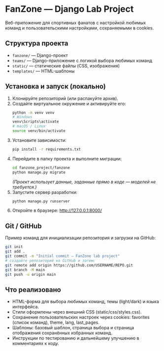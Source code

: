 
# FanZone — Django Lab Project

Веб-приложение для спортивных фанатов с настройкой любимых команд и пользовательскими настройками, сохраняемыми в cookies.

## Структура проекта
- `fanzone/` — Django-проект
- `teams/` — Django-приложение с логикой выбора любимых команд
- `static/` — статические файлы (CSS, изображения)
- `templates/` — HTML-шаблоны

## Установка и запуск (локально)
1. Клонируйте репозиторий (или распакуйте архив).
2. Создайте виртуальное окружение и активируйте его:
   ```bash
   python -m venv venv
   # Windows
   venv\Scripts\activate
   # macOS / Linux
   source venv/bin/activate
   ```
3. Установите зависимости:
   ```bash
   pip install -r requirements.txt
   ```
4. Перейдите в папку проекта и выполните миграции:
   ```bash
   cd fanzone_project/fanzone
   python manage.py migrate
   ```
   *(Проект использует данные, заданные прямо в коде — моделей не требуется.)*
5. Запустите сервер разработки:
   ```bash
   python manage.py runserver
   ```
6. Откройте в браузере: http://127.0.0.1:8000/

## Git / GitHub
Пример команд для инициализации репозитория и загрузки на GitHub:
```bash
git init
git add .
git commit -m "Initial commit — FanZone lab project"
# создайте репозиторий на GitHub и затем:
git remote add origin https://github.com/USERNAME/REPO.git
git branch -M main
git push -u origin main
```

## Что реализовано
- HTML-форма для выбора любимых команд, темы (light/dark) и языка интерфейса.
- Стили оформлены через внешний CSS (static/css/styles.css).
- Сохранение пользовательских настроек через cookies: favorites (список команд), theme, lang, last_pages.
- Шаблоны: базовый шаблон, страница выбора и страница отображения сохранённых избранных команд.
- Инструкции по тестированию и дальнейшему улучшению в комментариях к коду.

